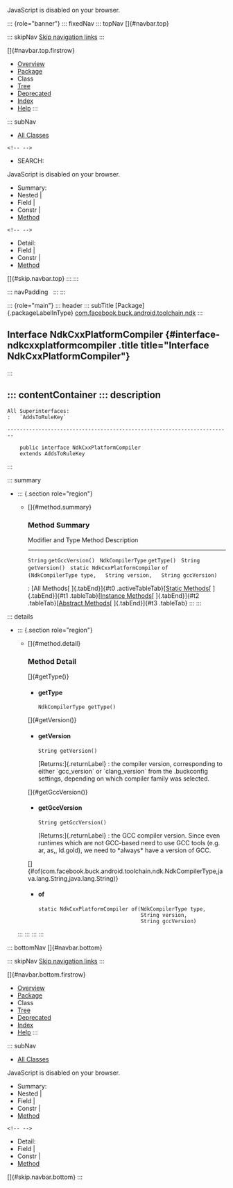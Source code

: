 <div>

JavaScript is disabled on your browser.

</div>

::: {role="banner"}
::: fixedNav
::: topNav
[]{#navbar.top}

::: skipNav
[Skip navigation links](#skip.navbar.top "Skip navigation links")
:::

[]{#navbar.top.firstrow}

-   [Overview](../../../../../../index.html)
-   [Package](package-summary.html)
-   Class
-   [Tree](package-tree.html)
-   [Deprecated](../../../../../../deprecated-list.html)
-   [Index](../../../../../../index-all.html)
-   [Help](../../../../../../help-doc.html)
:::

::: subNav
-   [All Classes](../../../../../../allclasses.html)

```{=html}
<!-- -->
```
-   SEARCH:

<div>

<div>

JavaScript is disabled on your browser.

</div>

</div>

<div>

-   Summary: 
-   Nested \| 
-   Field \| 
-   Constr \| 
-   [Method](#method.summary)

```{=html}
<!-- -->
```
-   Detail: 
-   Field \| 
-   Constr \| 
-   [Method](#method.detail)

</div>

[]{#skip.navbar.top}
:::
:::

::: navPadding
 
:::
:::

::: {role="main"}
::: header
::: subTitle
[Package]{.packageLabelInType} [com.facebook.buck.android.toolchain.ndk](package-summary.html)
:::

## Interface NdkCxxPlatformCompiler {#interface-ndkcxxplatformcompiler .title title="Interface NdkCxxPlatformCompiler"}
:::

::: contentContainer
::: description
-   

    All Superinterfaces:
    :   `AddsToRuleKey`

    ------------------------------------------------------------------------

        public interface NdkCxxPlatformCompiler
        extends AddsToRuleKey
:::

::: summary
-   ::: {.section role="region"}
    -   []{#method.summary}

        ### Method Summary

          Modifier and Type                 Method                                                              Description
          --------------------------------- ------------------------------------------------------------------- -------------
          `String`                          `getGccVersion()`                                                    
          `NdkCompilerType`                 `getType()`                                                          
          `String`                          `getVersion()`                                                       
          `static NdkCxxPlatformCompiler`   `of​(NdkCompilerType type,   String version,   String gccVersion)`    

          : [All Methods[ ]{.tabEnd}]{#t0 .activeTableTab}[[Static
          Methods](javascript:show(1);)[ ]{.tabEnd}]{#t1
          .tableTab}[[Instance
          Methods](javascript:show(2);)[ ]{.tabEnd}]{#t2
          .tableTab}[[Abstract
          Methods](javascript:show(4);)[ ]{.tabEnd}]{#t3 .tableTab}
    :::
:::

::: details
-   ::: {.section role="region"}
    -   []{#method.detail}

        ### Method Detail

        []{#getType()}

        -   #### getType

            ``` methodSignature
            NdkCompilerType getType()
            ```

        []{#getVersion()}

        -   #### getVersion

            ``` methodSignature
            String getVersion()
            ```

            [Returns:]{.returnLabel}
            :   the compiler version, corresponding to either
                \`gcc_version\` or \`clang_version\` from the
                .buckconfig settings, depending on which compiler family
                was selected.

        []{#getGccVersion()}

        -   #### getGccVersion

            ``` methodSignature
            String getGccVersion()
            ```

            [Returns:]{.returnLabel}
            :   the GCC compiler version. Since even runtimes which are
                not GCC-based need to use GCC tools (e.g. ar, as,,
                ld.gold), we need to \*always\* have a version of GCC.

        []{#of(com.facebook.buck.android.toolchain.ndk.NdkCompilerType,java.lang.String,java.lang.String)}

        -   #### of

            ``` methodSignature
            static NdkCxxPlatformCompiler of​(NdkCompilerType type,
                                             String version,
                                             String gccVersion)
            ```
    :::
:::
:::
:::

::: bottomNav
[]{#navbar.bottom}

::: skipNav
[Skip navigation links](#skip.navbar.bottom "Skip navigation links")
:::

[]{#navbar.bottom.firstrow}

-   [Overview](../../../../../../index.html)
-   [Package](package-summary.html)
-   Class
-   [Tree](package-tree.html)
-   [Deprecated](../../../../../../deprecated-list.html)
-   [Index](../../../../../../index-all.html)
-   [Help](../../../../../../help-doc.html)
:::

::: subNav
-   [All Classes](../../../../../../allclasses.html)

<div>

<div>

JavaScript is disabled on your browser.

</div>

</div>

<div>

-   Summary: 
-   Nested \| 
-   Field \| 
-   Constr \| 
-   [Method](#method.summary)

```{=html}
<!-- -->
```
-   Detail: 
-   Field \| 
-   Constr \| 
-   [Method](#method.detail)

</div>

[]{#skip.navbar.bottom}
:::
